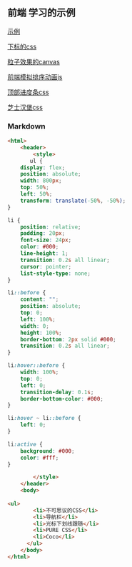 
## 前端 学习的示例

<a href="http://kong-jing.github.io/qianduan" target="_blank">示例</a>


[下标的css](cssxiabiao.html)

[粒子效果的canvas](paticle.html)

[前端模拟排序动画js](sortanim.html)

[顶部进度条css](cssprogressbar.html)

[芝士汉堡css](burger.html)

### Markdown

```markdown
<html>
    <header>
        <style>
       ul {
    display: flex;
    position: absolute;
    width: 800px;
    top: 50%;
    left: 50%;
    transform: translate(-50%, -50%);
}

li {
    position: relative;
    padding: 20px;
    font-size: 24px;
    color: #000;
    line-height: 1;
    transition: 0.2s all linear;
    cursor: pointer;
    list-style-type: none;
}

li::before {
    content: "";
    position: absolute;
    top: 0;
    left: 100%;
    width: 0;
    height: 100%;
    border-bottom: 2px solid #000;
    transition: 0.2s all linear;
}

li:hover::before {
    width: 100%;
    top: 0;
    left: 0;
    transition-delay: 0.1s;
    border-bottom-color: #000;
}

li:hover ~ li::before {
    left: 0;
}

li:active {
    background: #000;
    color: #fff;
}

        </style>
    </header>
    <body>
      
<ul>
        <li>不可思议的CSS</li>
        <li>导航栏</li>
        <li>光标下划线跟随</li>
        <li>PURE CSS</li>
        <li>Coco</li>
      </ul>
    </body>
</html>
```



